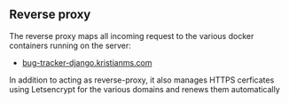 Reverse proxy
-------------

The reverse proxy maps all incoming request to the various docker
containers running on the server:
 - [bug-tracker-django.kristianms.com](https://github.com/KristianMSchmidt/django-bugtracker)
 
In addition to acting as reverse-proxy, it also manages HTTPS
cerficates using Letsencrypt for the various domains and renews them
automatically
 

